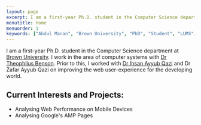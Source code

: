 ```yaml
---
layout: page
excerpt: I am a first-year Ph.D. student in the Computer Science department at Brown University. I work in the area of computer systems with Dr Theophilus Benson."
menutitle: Home
menuorder: 1
keywords: ["Abdul Manan", "Brown University", "PhD", "Student", "LUMS", "Web Performance"]
---
```


I am a first-year Ph.D. student in the Computer Science department at <a href="https://www.brown.edu">Brown University</a>. I work in the area of computer systems with <a href="https://cs.brown.edu/~tab">Dr Theophilus Benson</a>. Prior to this, I worked with <a href="https://web.lums.edu.pk/~ihsan/">Dr Ihsan Ayyub Qazi</a> and <a>Dr Zafar Ayyub Qazi</a> on improving the web user-experience for the developing world.

## Current Interests and Projects:

- Analysing Web Performance on Mobile Devices
- Analysing Google's AMP Pages
